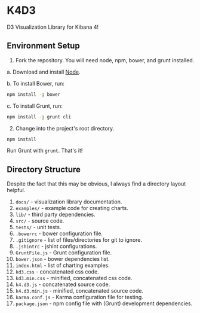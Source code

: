 # K4D3
D3 Visualization Library for Kibana 4!

## Environment Setup
1. Fork the repository. You will need node, npm, bower, and grunt installed.

  a. Download and install <a href="http://nodejs.org/download">Node</a>.

  b. To install Bower, run:

  ```bash
  npm install -g bower
  ```

  c. To install Grunt, run:

  ```bash
  npm install -g grunt cli
  ```

2. Change into the project's root directory.

```bash
npm install
```

Run Grunt with `grunt`. That's it!

## Directory Structure
Despite the fact that this may be obvious, I always find a directory layout helpful.

1. `docs/` - visualization library documentation.
2. `examples/` - example code for creating charts.
3. `lib/` - third party dependencies.
4. `src/` - source code.
5. `tests/` - unit tests.
6. `.bowerrc` - bower configuration file.
7. `.gitignore` - list of files/directories for git to ignore.
8. `.jshintrc` - jshint configurations.
9. `GruntFile.js` - Grunt configuration file.
10. `bower.json` - bower dependencies list.
11. `index.html` - list of charting examples.
12. `kd3.css` - concatenated css code.
13. `kd3.min.css` - minified, concatenated css code.
14. `k4.d3.js` - concatenated source code.
15. `k4.d3.min.js` - minified, concatenated source code.
16. `karma.conf.js` - Karma configuration file for testing.
17. `package.json` - npm config file with (Grunt) development dependencies.

